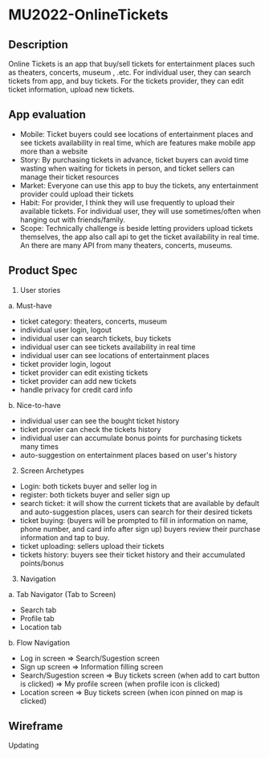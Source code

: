 # MU2022-OnlineTickets
## Description
Online Tickets is an app that buy/sell tickets for entertainment places such as theaters, concerts, museum , .etc. For individual user, they can search tickets from app, and buy tickets. For the tickets provider, they can edit ticket information, upload new tickets. 

## App evaluation

- Mobile: Ticket buyers could see locations of entertainment places and see tickets availability in real time, which are features make mobile app more than a website
- Story: By purchasing tickets in advance, ticket buyers can avoid time wasting when waiting for tickets in person, and ticket sellers can manage their ticket resources
- Market: Everyone can use this app to buy the tickets, any entertainment provider could upload their tickets
- Habit: For provider, I think they will use frequently to upload their available tickets. For individual user, they will use sometimes/often when hanging out with friends/family.
- Scope: Technically challenge is beside letting providers upload tickets themselves, the app also call api to get the ticket availability in real time. An there are many API from many theaters, concerts, museums.

## Product Spec
1. User stories

a. Must-have
- ticket category: theaters, concerts, museum
- individual user login, logout
- individual user can search tickets, buy tickets
- individual user can see tickets availability in real time
- individual user can see locations of entertainment places
- ticket provider login, logout
- ticket provider can edit existing tickets
- ticket provider can add new tickets
- handle privacy for credit card info

b. Nice-to-have
- individual user can see the bought ticket history
- ticket provier can check the tickets history
- individual user can accumulate bonus points for purchasing tickets many times
- auto-suggestion on entertainment places based on user's history

2. Screen Archetypes
- Login: both tickets buyer and seller log in
- register: both tickets buyer and seller sign up
- search ticket: it will show the current tickets that are available by default and auto-suggestion places, users can search for their desired tickets
- ticket buying: (buyers will be prompted to fill in information on name, phone number, and card info after sign up) buyers review their purchase information and tap to buy.
- ticket uploading: sellers upload their tickets
- tickets history: buyers see their ticket history and their accumulated points/bonus

3. Navigation

a. Tab Navigator (Tab to Screen)
- Search tab
- Profile tab 
- Location tab

b. Flow Navigation
- Log in screen => Search/Sugestion screen
- Sign up screen => Information filling screen
- Search/Sugestion screen 
=> Buy tickets screen (when add to cart button is clicked)
=> My profile screen (when profile icon is clicked)
- Location screen => Buy tickets screen (when icon pinned on map is clicked)

## Wireframe 
Updating

